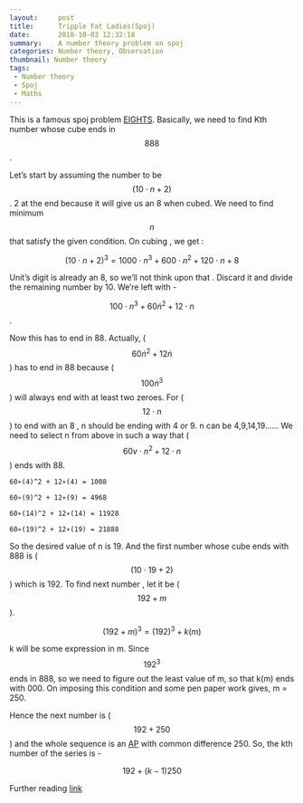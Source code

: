```yaml
---
layout:     post
title:      Tripple Fat Ladies(Spoj)
date:       2018-10-03 12:32:18
summary:    A number theory problem on spoj
categories: Number theory, Observation
thumbnail: Number theory
tags:
 - Number theory 
 - Spoj
 - Maths
---
```


This is a famous spoj problem [EIGHTS](https://www.spoj.com/problems/EIGHTS/).
Basically, we need to find Kth number whose cube ends in $$888$$.

Let’s start by assuming the number to be $$(10 \cdot n + 2)$$.
2 at the end because it will give us an 8 when cubed. We need to find minimum $$n$$ that satisfy the given condition.
On cubing , we get :

$$(10 \cdot n + 2)^3 = 1000 \cdot n^3 + 600 \cdot n^2 + 120 \cdot n + 8$$

Unit’s digit is already an 8, so we’ll not think upon that . Discard it and divide the remaining number by 10.
We’re left with - 

$$100 \cdot n^3 + 60 \dot n^2 + 12 \cdot n$$. 

Now this has to end in 88. Actually,  ($$60 \dot n^2 + 12 \dot n$$)  has to end in 88 because ($$100 \dot n^3$$) will always end with at least two zeroes.
For  ($$12 \cdot n$$)  to end with an 8 , n should be ending with 4 or 9. n can be 4,9,14,19......
We need to select n from above in such a way that  ($$60 v\cdot n^2 + 12 \cdot n$$)  ends with 88.

```
60∗(4)^2 + 12∗(4) = 1008

60∗(9)^2 + 12∗(9) = 4968

60∗(14)^2 + 12∗(14) = 11928

60∗(19)^2 + 12∗(19) = 21888

```

So the desired value of n is 19. And the first number whose cube ends with 888 is  ($$(10 \cdot 19 + 2)$$) which is 192.
To find next number , let it be  ($$192 + m$$).

$$(192 + m)^3 = (192)^3 + k(m)$$

k will be some expression in m. Since $$192^3$$ ends in 888, so we need to figure out the least value of m, so that k(m) ends with 000. On imposing this condition and some pen paper work gives,  m = 250.

Hence the next number is ($$192+250$$) and the whole sequence is an <ins>AP</ins> with common difference 250. So, the kth number of the series is -

$$192 + (k − 1)250$$

Further reading [link](http://qr.ae/TUGHty)


